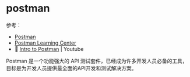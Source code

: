 # postman
参考：
* [Postman](https://www.postman.com/)
* [Postman Learning Center](https://learning.postman.com/docs/getting-started/introduction/)
* :cinema: [Intro to Postman](https://www.youtube.com/playlist?list=PLM-7VG-sgbtAgGq_pef5y_ruIUBPpUgNJ) | Youtube

Postman 是一个功能强大的 API 测试套件，已经成为许多开发人员必备的工具，目标是为开发人员提供最全面的API开发和测试解决方案。

